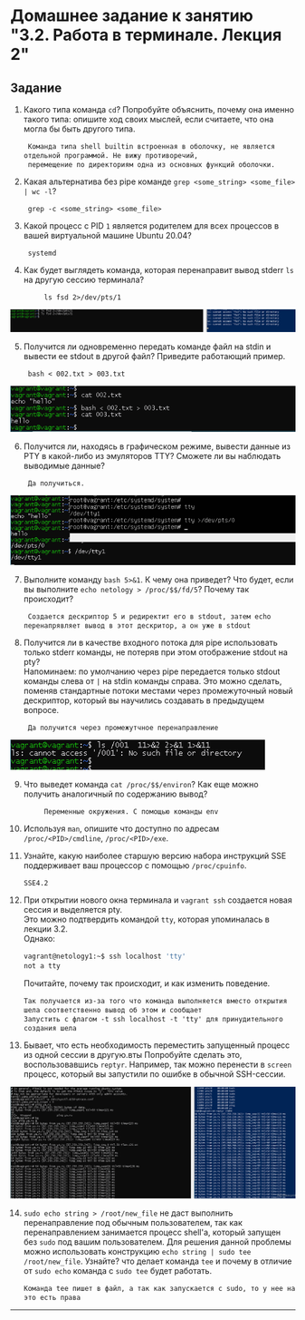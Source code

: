 # Домашнее задание к занятию "3.2. Работа в терминале. Лекция 2"

## Задание

1. Какого типа команда `cd`? Попробуйте объяснить, почему она именно такого типа: опишите ход своих мыслей, если считаете, что она могла бы быть другого типа. 
        
        Команда типа shell builtin встроенная в оболочку, не является отдельной программой. Не вижу противоречий,
        перемещение по директориям одна из основных функций оболочки.

2. Какая альтернатива без pipe команде `grep <some_string> <some_file> | wc -l`?   

		grep -c <some_string> <some_file>

3. Какой процесс с PID `1` является родителем для всех процессов в вашей виртуальной машине Ubuntu 20.04?
		
		systemd
4. Как будет выглядеть команда, которая перенаправит вывод stderr `ls` на другую сессию терминала?
         
            ls fsd 2>/dev/pts/1
![img_5.png](img_5.png)

5. Получится ли одновременно передать команде файл на stdin и вывести ее stdout в другой файл? Приведите работающий пример.
        
        bash < 002.txt > 003.txt
![img_6.png](img_6.png)

6. Получится ли, находясь в графическом режиме, вывести данные из PTY в какой-либо из эмуляторов TTY? Сможете ли вы наблюдать выводимые данные?

        Да получиться. 
![img_7.png](img_7.png)

7. Выполните команду `bash 5>&1`. К чему она приведет? Что будет, если вы выполните `echo netology > /proc/$$/fd/5`? Почему так происходит?

        Создается дескриптор 5 и редиректит его в stdout, затем echo перенапрявляет вывод в этот дескритор, а он уже в stdout

8. Получится ли в качестве входного потока для pipe использовать только stderr команды, не потеряв при этом отображение stdout на pty?  
    Напоминаем: по умолчанию через pipe передается только stdout команды слева от `|` на stdin команды справа.
    Это можно сделать, поменяв стандартные потоки местами через промежуточный новый дескриптор, который вы научились создавать в предыдущем вопросе.

        Да получится через промежутчное перенаправление
![img_8.png](img_8.png)


9. Что выведет команда `cat /proc/$$/environ`? Как еще можно получить аналогичный по содержанию вывод?
        
            Переменные окружения. С помощью команды env
10. Используя `man`, опишите что доступно по адресам `/proc/<PID>/cmdline`, `/proc/<PID>/exe`.
11. Узнайте, какую наиболее старшую версию набора инструкций SSE поддерживает ваш процессор с помощью `/proc/cpuinfo`.

		SSE4.2
12. При открытии нового окна терминала и `vagrant ssh` создается новая сессия и выделяется pty.  
     Это можно подтвердить командой `tty`, которая упоминалась в лекции 3.2.  
     Однако:

     ```bash
     vagrant@netology1:~$ ssh localhost 'tty'
     not a tty
     ```

     Почитайте, почему так происходит, и как изменить поведение. 
    
        Так получается из-за того что команда выполняется вместо открытия шела соответственно вывод об этом и сообщает
        Запустить с флагом -t ssh localhost -t 'tty' для принудительного создания шела
13. Бывает, что есть необходимость переместить запущенный процесс из одной сессии в другую.вты Попробуйте сделать это, воспользовавшись `reptyr`. Например, так можно перенести в `screen` процесс, который вы запустили по ошибке в обычной SSH-сессии.

![img_9.png](img_9.png)
        
14. `sudo echo string > /root/new_file` не даст выполнить перенаправление под обычным пользователем, так как перенаправлением занимается процесс shell'а, который запущен без `sudo` под вашим пользователем. Для решения данной проблемы можно использовать конструкцию `echo string | sudo tee /root/new_file`. Узнайте? что делает команда `tee` и почему в отличие от `sudo echo` команда с `sudo tee` будет работать.

        Команда tee пишет в файл, а так как запускается с sudo, то у нее на это есть права 

----